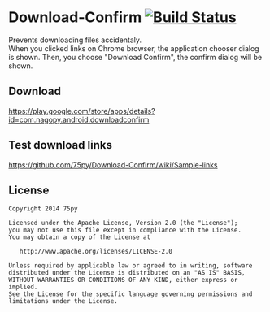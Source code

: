 # Download-Confirm [![Build Status](https://travis-ci.org/75py/Download-Confirm.svg?branch=master)](https://travis-ci.org/75py/Download-Confirm)

Prevents downloading files accidentaly.  
When you clicked links on Chrome browser, the application chooser dialog is shown. Then, you choose "Download Confirm", the confirm dialog will be shown.

## Download

https://play.google.com/store/apps/details?id=com.nagopy.android.downloadconfirm

## Test download links

https://github.com/75py/Download-Confirm/wiki/Sample-links

## License

```
Copyright 2014 75py

Licensed under the Apache License, Version 2.0 (the "License");
you may not use this file except in compliance with the License.
You may obtain a copy of the License at

   http://www.apache.org/licenses/LICENSE-2.0

Unless required by applicable law or agreed to in writing, software
distributed under the License is distributed on an "AS IS" BASIS,
WITHOUT WARRANTIES OR CONDITIONS OF ANY KIND, either express or implied.
See the License for the specific language governing permissions and
limitations under the License.
```
